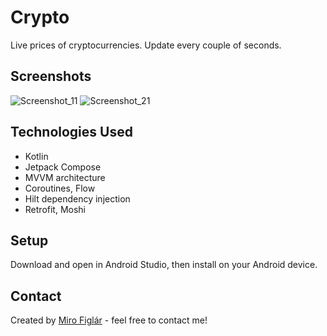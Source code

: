 # Crypto
Live prices of cryptocurrencies.
Update every couple of seconds.

## Screenshots
![Screenshot_11](https://github.com/user-attachments/assets/f29286eb-0697-47da-961a-d127a1bebca8)
![Screenshot_21](https://github.com/user-attachments/assets/8eb04c56-d0b7-4e5b-9819-f567e85c9f6e)

## Technologies Used
- Kotlin
- Jetpack Compose
- MVVM architecture
- Coroutines, Flow
- Hilt dependency injection
- Retrofit, Moshi

## Setup
Download and open in Android Studio, then install on your Android device.

## Contact
Created by [Miro Figlár](https://www.figlar.sk/) - feel free to contact me!